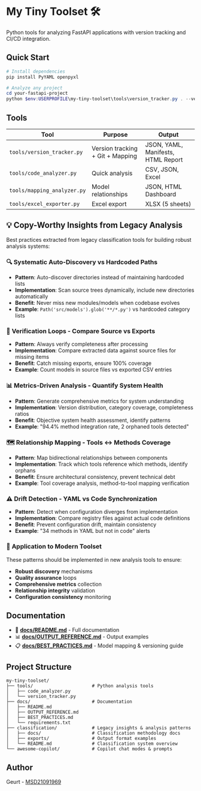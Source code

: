# My Tiny Toolset 🛠️

Python tools for analyzing FastAPI applications with version tracking and CI/CD integration.

## Quick Start

```powershell
# Install dependencies
pip install PyYAML openpyxl

# Analyze any project
cd your-fastapi-project
python $env:USERPROFILE\my-tiny-toolset\tools\version_tracker.py . --version 1.0.0 --json --yaml
```

## Tools

| Tool | Purpose | Output |
|------|---------|--------|
| `tools/version_tracker.py` | Version tracking + Git + Mapping | JSON, YAML, Manifests, HTML Report |
| `tools/code_analyzer.py` | Quick analysis | CSV, JSON, Excel |
| `tools/mapping_analyzer.py` | Model relationships | JSON, HTML Dashboard |
| `tools/excel_exporter.py` | Excel export | XLSX (5 sheets) |

## 💡 Copy-Worthy Insights from Legacy Analysis

Best practices extracted from legacy classification tools for building robust analysis systems:

### 🔍 **Systematic Auto-Discovery vs Hardcoded Paths**
- **Pattern**: Auto-discover directories instead of maintaining hardcoded lists
- **Implementation**: Scan source trees dynamically, include new directories automatically
- **Benefit**: Never miss new modules/models when codebase evolves
- **Example**: `Path('src/models').glob('**/*.py')` vs hardcoded category lists

### 🔄 **Verification Loops - Compare Source vs Exports**
- **Pattern**: Always verify completeness after processing
- **Implementation**: Compare extracted data against source files for missing items
- **Benefit**: Catch missing exports, ensure 100% coverage
- **Example**: Count models in source files vs exported CSV entries

### 📊 **Metrics-Driven Analysis - Quantify System Health**
- **Pattern**: Generate comprehensive metrics for system understanding
- **Implementation**: Version distribution, category coverage, completeness ratios
- **Benefit**: Objective system health assessment, identify patterns
- **Example**: "94.4% method integration rate, 2 orphaned tools detected"

### 🗺️ **Relationship Mapping - Tools ↔ Methods Coverage**
- **Pattern**: Map bidirectional relationships between components
- **Implementation**: Track which tools reference which methods, identify orphans
- **Benefit**: Ensure architectural consistency, prevent technical debt
- **Example**: Tool coverage analysis, method-to-tool mapping verification

### ⚠️ **Drift Detection - YAML vs Code Synchronization**
- **Pattern**: Detect when configuration diverges from implementation
- **Implementation**: Compare registry files against actual code definitions
- **Benefit**: Prevent configuration drift, maintain consistency
- **Example**: "34 methods in YAML but not in code" alerts

### 🎯 **Application to Modern Toolset**
These patterns should be implemented in new analysis tools to ensure:
- **Robust discovery** mechanisms
- **Quality assurance** loops
- **Comprehensive metrics** collection
- **Relationship integrity** validation
- **Configuration consistency** monitoring

## Documentation

- 📖 **[docs/README.md](docs/README.md)** - Full documentation
- 📊 **[docs/OUTPUT_REFERENCE.md](docs/OUTPUT_REFERENCE.md)** - Output examples
- 📋 **[docs/BEST_PRACTICES.md](docs/BEST_PRACTICES.md)** - Model mapping & versioning guide

## Project Structure

```
my-tiny-toolset/
├── tools/                      # Python analysis tools
│   ├── code_analyzer.py
│   └── version_tracker.py
├── docs/                       # Documentation
│   ├── README.md
│   ├── OUTPUT_REFERENCE.md
│   ├── BEST_PRACTICES.md
│   └── requirements.txt
├── classification/             # Legacy insights & analysis patterns
│   ├── docs/                   # Classification methodology docs
│   ├── exports/                # Output format examples
│   └── README.md               # Classification system overview
└── awesome-copilot/            # Copilot chat modes & prompts
```

## Author

Geurt - [MSD21091969](https://github.com/MSD21091969)
